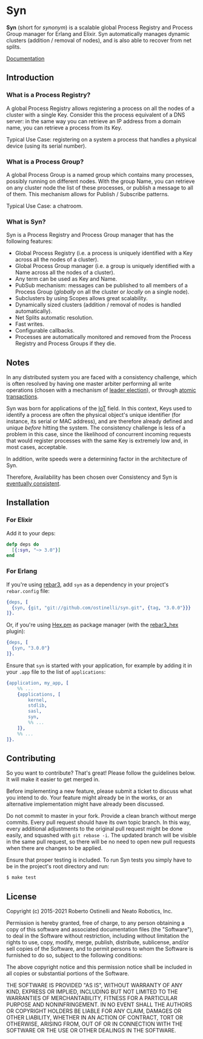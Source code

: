 # Syn
**Syn** (short for _synonym_) is a scalable global Process Registry and Process Group manager for Erlang and Elixir.
Syn automatically manages dynamic clusters (addition / removal of nodes), and is also able to recover from net splits.

[Documentation](https://hexdocs.pm/syn/)

## Introduction

### What is a Process Registry?
A global Process Registry allows registering a process on all the nodes of a cluster with a single Key.
Consider this the process equivalent of a DNS server: in the same way you can retrieve an IP address from a domain name,
you can retrieve a process from its Key.

Typical Use Case: registering on a system a process that handles a physical device (using its serial number).

### What is a Process Group?
A global Process Group is a named group which contains many processes, possibly running on different nodes.
With the group Name, you can retrieve on any cluster node the list of these processes, or publish a message to all of them.
This mechanism allows for Publish / Subscribe patterns.

Typical Use Case: a chatroom.

### What is Syn?
Syn is a Process Registry and Process Group manager that has the following features:

* Global Process Registry (i.e. a process is uniquely identified with a Key across all the nodes of a cluster).
* Global Process Group manager (i.e. a group is uniquely identified with a Name across all the nodes of a cluster).
* Any term can be used as Key and Name.
* PubSub mechanism: messages can be published to all members of a Process Group (_globally_ on all the cluster or _locally_ on a single node). 
* Subclusters by using Scopes allows great scalability.
* Dynamically sized clusters (addition / removal of nodes is handled automatically).
* Net Splits automatic resolution.
* Fast writes.
* Configurable callbacks.
* Processes are automatically monitored and removed from the Process Registry and Process Groups if they die.

## Notes
In any distributed system you are faced with a consistency challenge, which is often resolved by having one master arbiter
performing all write operations (chosen with a mechanism of [leader election](http://en.wikipedia.org/wiki/Leader_election)),
or through [atomic transactions](http://en.wikipedia.org/wiki/Atomicity_(database_systems)).

Syn was born for applications of the [IoT](http://en.wikipedia.org/wiki/Internet_of_Things) field. In this context,
Keys used to identify a process are often the physical object's unique identifier (for instance, its serial or MAC address),
and are therefore already defined and unique _before_ hitting the system. The consistency challenge is less of a problem in this case,
since the likelihood of concurrent incoming requests that would register processes with the same Key is extremely low and, in most cases, acceptable.

In addition, write speeds were a determining factor in the architecture of Syn.

Therefore, Availability has been chosen over Consistency and Syn is [eventually consistent](http://en.wikipedia.org/wiki/Eventual_consistency).

## Installation

### For Elixir
Add it to your deps:

```elixir
defp deps do
  [{:syn, "~> 3.0"}]
end
```

### For Erlang
If you're using [rebar3](https://github.com/erlang/rebar3), add `syn` as a dependency in your project's `rebar.config` file:

```erlang
{deps, [
  {syn, {git, "git://github.com/ostinelli/syn.git", {tag, "3.0.0"}}}
]}.
```
Or, if you're using [Hex.pm](https://hex.pm/) as package manager (with the [rebar3_hex](https://github.com/hexpm/rebar3_hex) plugin):

```erlang
{deps, [
  {syn, "3.0.0"}
]}.
```

Ensure that `syn` is started with your application, for example by adding it in your `.app` file to the list of `applications`:

```erlang
{application, my_app, [
    %% ...
    {applications, [
        kernel,
        stdlib,
        sasl,
        syn,
        %% ...
    ]},
    %% ...
]}.
```

## Contributing
So you want to contribute? That's great! Please follow the guidelines below. It will make it easier to get merged in.

Before implementing a new feature, please submit a ticket to discuss what you intend to do. Your feature might already be in the works, or an alternative implementation might have already been discussed.

Do not commit to master in your fork. Provide a clean branch without merge commits. Every pull request should have its own topic branch. In this way, every additional adjustments to the original pull request might be done easily, and squashed with `git rebase -i`. The updated branch will be visible in the same pull request, so there will be no need to open new pull requests when there are changes to be applied.

Ensure that proper testing is included. To run Syn tests you simply have to be in the project's root directory and run:

```bash
$ make test
```

## License

Copyright (c) 2015-2021 Roberto Ostinelli and Neato Robotics, Inc.

Permission is hereby granted, free of charge, to any person obtaining a copy
of this software and associated documentation files (the "Software"), to deal
in the Software without restriction, including without limitation the rights
to use, copy, modify, merge, publish, distribute, sublicense, and/or sell
copies of the Software, and to permit persons to whom the Software is
furnished to do so, subject to the following conditions:

The above copyright notice and this permission notice shall be included in
all copies or substantial portions of the Software.

THE SOFTWARE IS PROVIDED "AS IS", WITHOUT WARRANTY OF ANY KIND, EXPRESS OR
IMPLIED, INCLUDING BUT NOT LIMITED TO THE WARRANTIES OF MERCHANTABILITY,
FITNESS FOR A PARTICULAR PURPOSE AND NONINFRINGEMENT. IN NO EVENT SHALL THE
AUTHORS OR COPYRIGHT HOLDERS BE LIABLE FOR ANY CLAIM, DAMAGES OR OTHER
LIABILITY, WHETHER IN AN ACTION OF CONTRACT, TORT OR OTHERWISE, ARISING FROM,
OUT OF OR IN CONNECTION WITH THE SOFTWARE OR THE USE OR OTHER DEALINGS IN
THE SOFTWARE.
